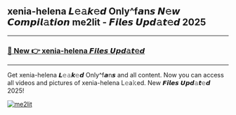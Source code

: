 ## xenia-helena 𝙇𝚎𝚊𝙠𝚎𝙙 Only^f𝙖n𝙨 𝙉𝚎𝙬 𝘾𝙤𝙢𝙥𝙞𝙡𝚊𝙩𝙞𝙤𝙣 me2lit - 𝙁𝙞𝙡𝙚𝙨 𝙐𝙥𝙙𝚊𝙩𝚎𝙙 2025

---

<h3><a href="https://mediafirer.com/xenia+helena">🔗 New 👉 xenia-helena 𝙁𝙞𝙡𝙚𝙨 𝙐𝙥𝙙𝚊𝙩𝚎𝙙</a></h3>

---

Get xenia-helena 𝙇𝚎𝚊𝙠𝚎𝙙 Only^f𝙖n𝙨 and all content. Now you can access all videos and pictures of xenia-helena L𝚎a𝚔ed. New 𝙁𝙞𝙡𝙚𝙨 𝙐𝙥𝙙𝚊𝙩𝚎𝙙 2025!  

[![me2lit](https://i.imgur.com/DYrtUhd.gif)](https://mediafirer.com/xenia+helena)